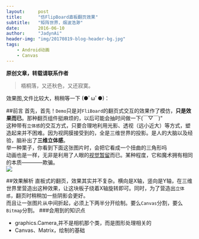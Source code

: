 ```yaml
---
layout:     post
title:      "仿FlipBoard直板翻页效果"
subtitle:   "矩阵世界，烟波浩渺"
date:       2016-06-10
author:     "JadynAi"
header-img: "img/20170819-blog-header-bg.jpg"
tags:
    - Android动画
    - Canvas
---
```


**原创文章，转载请联系作者**
>梧桐落，又还秋色，又还寂寞。


效果图,文件比较大，稍稍等一下 (●ﾟωﾟ●)：<br>![]()

##前言
首先，首先！`Demo`只是对`FliBoard`的翻页式交互的效果作了模仿，**只是效果而已**。那种翻页组件挺麻烦的，以后可能会抽时间做一下(￣▽￣)"<br>
这种带有`立体感`的交互方式，只要合理地利用光影、透视（远小近大）等方式，塑造起来并不困难。因为视网膜接受到的，全是三维世界的投影。是人的大脑以及经验，脑补出了**三维立体感**。<br>举一种栗子，你看到下面这张图片时，会把它看成一个扭曲的三角形吗<br>![]()<br>动画也是一样，无非是利用了人眼的[视觉暂留](https://zh.wikipedia.org/zh/%E8%A6%96%E8%A6%BA%E6%9A%AB%E7%95%99)而已。某种程度，它和魔术拥有相同的本质————欺骗。
<br>![](https://wx1.sinaimg.cn/mw690/a28b91d8gy1fs7bhfqngxj208w05aad6.jpg)<br>

##效果解析
直板式的翻页，效果其实并不复杂。横向是X轴，竖向是Y轴，在三维世界里营造出这种效果，让这块板子绕着X轴旋转即可。同时，为了营造出`立体感`，翻页时稍稍加一些阴影会更好。<br>而且让一张图片从中间折起，必须上下两半分开绘制。要么`Canvas`分割，要么`Bitmap`分割。
###会用到的知识点
- graphics.Camera,并不是相机那个类，而是图形处理相关的
- Canvas、Matrix，绘制的基础
